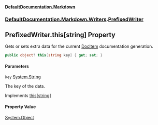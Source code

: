 #### [DefaultDocumentation.Markdown](index.md 'index')
### [DefaultDocumentation.Markdown.Writers](index.md#DefaultDocumentation.Markdown.Writers 'DefaultDocumentation.Markdown.Writers').[PrefixedWriter](PrefixedWriter.md 'DefaultDocumentation.Markdown.Writers.PrefixedWriter')

## PrefixedWriter.this[string] Property

Gets or sets extra data for the current [DocItem](https://github.com/Doraku/DefaultDocumentation/blob/master/documentation/api/DocItem.md 'DefaultDocumentation.Models.DocItem') documentation generation.

```csharp
public object? this[string key] { get; set; }
```
#### Parameters

<a name='DefaultDocumentation.Markdown.Writers.PrefixedWriter.this[string].key'></a>

`key` [System.String](https://docs.microsoft.com/en-us/dotnet/api/System.String 'System.String')

The key of the data.

Implements [this[string]](https://github.com/Doraku/DefaultDocumentation/blob/master/documentation/api/IWriter.this[string].md 'DefaultDocumentation.Api.IWriter.Item(System.String)')

#### Property Value
[System.Object](https://docs.microsoft.com/en-us/dotnet/api/System.Object 'System.Object')